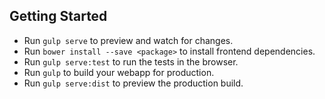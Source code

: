 ## Getting Started

- Run `gulp serve` to preview and watch for changes.
- Run `bower install --save <package>` to install frontend dependencies.
- Run `gulp serve:test` to run the tests in the browser.
- Run `gulp` to build your webapp for production.
- Run `gulp serve:dist` to preview the production build.
